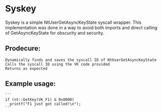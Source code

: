 # Syskey

Syskey is a simple NtUserGetAsyncKeyState syscall wrapper.
This implementation was done in a way to avoid both imports and direct calling of GetAsyncKeyState for obscurity and security.

## Prodecure:

    Dynamically finds and saves the syscall ID of NtUserGetAsyncKeyState
    Calls the syscall ID using the VK code provided
    Returns as expected
	
## Example usage:
    ```
    if (nt::GetKey(VK_F1) & 0x8000)
      printf("F1 just got called!\n");
    ```
